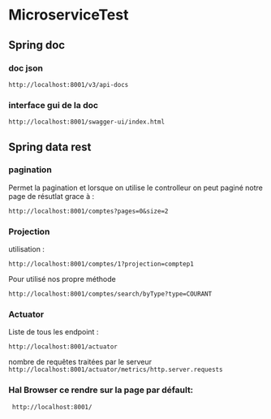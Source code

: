 # MicroserviceTest


## Spring doc

### doc json

`http://localhost:8001/v3/api-docs
`

### interface gui de la doc 

`http://localhost:8001/swagger-ui/index.html
`
## Spring data rest 

### pagination 
Permet la pagination et lorsque on utilise le controlleur on peut paginé notre page de résutlat grace à :

`http://localhost:8001/comptes?pages=0&size=2`

### Projection

utilisation :

`http://localhost:8001/comptes/1?projection=comptep1`


Pour utilisé nos propre méthode 

`http://localhost:8001/comptes/search/byType?type=COURANT`

### Actuator 

Liste de tous les endpoint : 

`http://localhost:8001/actuator`

nombre de requêtes traitées par le serveur
`http://localhost:8001/actuator/metrics/http.server.requests`


### Hal Browser ce rendre sur la page par défault:
`
http://localhost:8001/`
